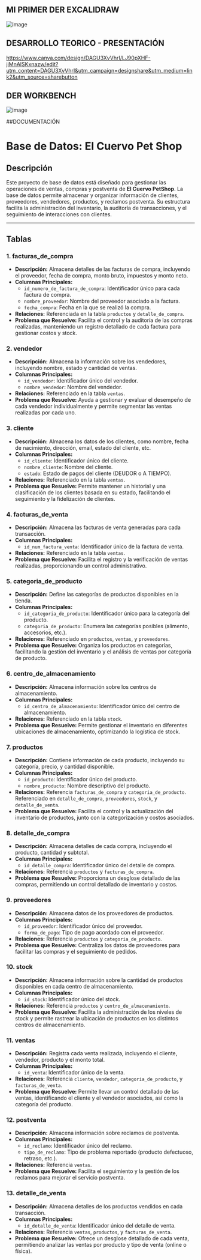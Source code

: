 ## MI PRIMER DER EXCALIDRAW
![image](https://github.com/user-attachments/assets/cc01f4a4-3acf-404a-af70-6036922d2a7e)


## DESARROLLO TEORICO - PRESENTACIÓN
https://www.canva.com/design/DAGU3XvVhrI/LJ90pXHF-jiMnAlSKxnazw/edit?utm_content=DAGU3XvVhrI&utm_campaign=designshare&utm_medium=link2&utm_source=sharebutton

## DER WORKBENCH 
![image](https://github.com/user-attachments/assets/8501eac6-c2a7-449c-9d16-d58ab83fa9d5)

##DOCUMENTACIÓN
# Base de Datos: El Cuervo Pet Shop

## Descripción
Este proyecto de base de datos está diseñado para gestionar las operaciones de ventas, compras y postventa de **El Cuervo PetShop**. La base de datos permite almacenar y organizar información de clientes, proveedores, vendedores, productos, y reclamos postventa. Su estructura facilita la administración del inventario, la auditoría de transacciones, y el seguimiento de interacciones con clientes.

---

## Tablas

### 1. **facturas_de_compra**
   - **Descripción:** Almacena detalles de las facturas de compra, incluyendo el proveedor, fecha de compra, monto bruto, impuestos y monto neto.
   - **Columnas Principales:**
     - `id_numero_de_factura_de_compra`: Identificador único para cada factura de compra.
     - `nombre_proveedor`: Nombre del proveedor asociado a la factura.
     - `fecha_compra`: Fecha en la que se realizó la compra.
   - **Relaciones:** Referenciada en la tabla `productos` y `detalle_de_compra`.
   - **Problema que Resuelve:** Facilita el control y la auditoría de las compras realizadas, manteniendo un registro detallado de cada factura para gestionar costos y stock.

### 2. **vendedor**
   - **Descripción:** Almacena la información sobre los vendedores, incluyendo nombre, estado y cantidad de ventas.
   - **Columnas Principales:**
     - `id_vendedor`: Identificador único del vendedor.
     - `nombre_vendedor`: Nombre del vendedor.
   - **Relaciones:** Referenciado en la tabla `ventas`.
   - **Problema que Resuelve:** Ayuda a gestionar y evaluar el desempeño de cada vendedor individualmente y permite segmentar las ventas realizadas por cada uno.

### 3. **cliente**
   - **Descripción:** Almacena los datos de los clientes, como nombre, fecha de nacimiento, dirección, email, estado del cliente, etc.
   - **Columnas Principales:**
     - `id_cliente`: Identificador único del cliente.
     - `nombre_cliente`: Nombre del cliente.
     - `estado`: Estado de pagos del cliente (DEUDOR o A TIEMPO).
   - **Relaciones:** Referenciado en la tabla `ventas`.
   - **Problema que Resuelve:** Permite mantener un historial y una clasificación de los clientes basada en su estado, facilitando el seguimiento y la fidelización de clientes.

### 4. **facturas_de_venta**
   - **Descripción:** Almacena las facturas de venta generadas para cada transacción.
   - **Columnas Principales:**
     - `id_num_factura_venta`: Identificador único de la factura de venta.
   - **Relaciones:** Referenciado en la tabla `ventas`.
   - **Problema que Resuelve:** Facilita el registro y la verificación de ventas realizadas, proporcionando un control administrativo.

### 5. **categoria_de_producto**
   - **Descripción:** Define las categorías de productos disponibles en la tienda.
   - **Columnas Principales:**
     - `id_categoria_de_producto`: Identificador único para la categoría del producto.
     - `categoria_de_producto`: Enumera las categorías posibles (alimento, accesorios, etc.).
   - **Relaciones:** Referenciado en `productos`, `ventas`, y `proveedores`.
   - **Problema que Resuelve:** Organiza los productos en categorías, facilitando la gestión del inventario y el análisis de ventas por categoría de producto.

### 6. **centro_de_almacenamiento**
   - **Descripción:** Almacena información sobre los centros de almacenamiento.
   - **Columnas Principales:**
     - `id_centro_de_almacenamiento`: Identificador único del centro de almacenamiento.
   - **Relaciones:** Referenciado en la tabla `stock`.
   - **Problema que Resuelve:** Permite gestionar el inventario en diferentes ubicaciones de almacenamiento, optimizando la logística de stock.

### 7. **productos**
   - **Descripción:** Contiene información de cada producto, incluyendo su categoría, precio, y cantidad disponible.
   - **Columnas Principales:**
     - `id_producto`: Identificador único del producto.
     - `nombre_producto`: Nombre descriptivo del producto.
   - **Relaciones:** Referencia `facturas_de_compra` y `categoria_de_producto`. Referenciado en `detalle_de_compra`, `proveedores`, `stock`, y `detalle_de_venta`.
   - **Problema que Resuelve:** Facilita el control y la actualización del inventario de productos, junto con la categorización y costos asociados.

### 8. **detalle_de_compra**
   - **Descripción:** Almacena detalles de cada compra, incluyendo el producto, cantidad y subtotal.
   - **Columnas Principales:**
     - `id_detalle_compra`: Identificador único del detalle de compra.
   - **Relaciones:** Referencia `productos` y `facturas_de_compra`.
   - **Problema que Resuelve:** Proporciona un desglose detallado de las compras, permitiendo un control detallado de inventario y costos.

### 9. **proveedores**
   - **Descripción:** Almacena datos de los proveedores de productos.
   - **Columnas Principales:**
     - `id_proveedor`: Identificador único del proveedor.
     - `forma_de_pago`: Tipo de pago acordado con el proveedor.
   - **Relaciones:** Referencia `productos` y `categoria_de_producto`.
   - **Problema que Resuelve:** Centraliza los datos de proveedores para facilitar las compras y el seguimiento de pedidos.

### 10. **stock**
   - **Descripción:** Almacena información sobre la cantidad de productos disponibles en cada centro de almacenamiento.
   - **Columnas Principales:**
     - `id_stock`: Identificador único del stock.
   - **Relaciones:** Referencia `productos` y `centro_de_almacenamiento`.
   - **Problema que Resuelve:** Facilita la administración de los niveles de stock y permite rastrear la ubicación de productos en los distintos centros de almacenamiento.

### 11. **ventas**
   - **Descripción:** Registra cada venta realizada, incluyendo el cliente, vendedor, producto y el monto total.
   - **Columnas Principales:**
     - `id_venta`: Identificador único de la venta.
   - **Relaciones:** Referencia `cliente`, `vendedor`, `categoria_de_producto`, y `facturas_de_venta`.
   - **Problema que Resuelve:** Permite llevar un control detallado de las ventas, identificando el cliente y el vendedor asociados, así como la categoría del producto.

### 12. **postventa**
   - **Descripción:** Almacena información sobre reclamos de postventa.
   - **Columnas Principales:**
     - `id_reclamo`: Identificador único del reclamo.
     - `tipo_de_reclamo`: Tipo de problema reportado (producto defectuoso, retraso, etc.).
   - **Relaciones:** Referencia `ventas`.
   - **Problema que Resuelve:** Facilita el seguimiento y la gestión de los reclamos para mejorar el servicio postventa.

### 13. **detalle_de_venta**
   - **Descripción:** Almacena detalles de los productos vendidos en cada transacción.
   - **Columnas Principales:**
     - `id_detalle_de_venta`: Identificador único del detalle de venta.
   - **Relaciones:** Referencia `ventas`, `productos`, y `facturas_de_venta`.
   - **Problema que Resuelve:** Ofrece un desglose detallado de cada venta, permitiendo analizar las ventas por producto y tipo de venta (online o física).


